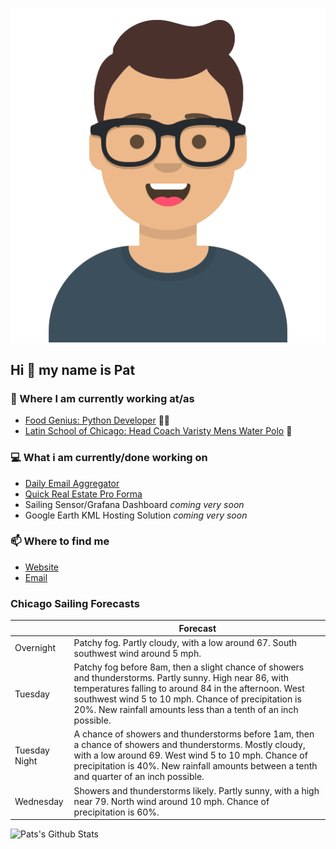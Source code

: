 [![Social banner for p-j-falconer](https://raw.githubusercontent.com/P-J-FALCONER/P-J-FALCONER/master/assets/avataaars.svg)](https://patfalconer.com/)
## Hi :wave: my name is Pat

### 💼 Where I am currently working at/as
- [Food Genius: Python Developer](https://getfoodgenius.com/) 🍔🐍
- [Latin School of Chicago: Head Coach Varisty Mens Water Polo](https://www.latinschool.org/) 🤽


### 💻 What i am currently/done working on
 - [Daily Email Aggregator](https://github.com/P-J-FALCONER/dott_daily_mail)
 - [Quick Real Estate Pro Forma](https://github.com/P-J-FALCONER/henry)
 - Sailing Sensor/Grafana Dashboard *coming very soon*
 - Google Earth KML Hosting Solution *coming very soon*

### 📫 Where to find me
 - [Website](https://patfalconer.com/)
 - [Email](mailto:patrick.j.falconer@gmail.com)


### Chicago Sailing Forecasts
|   | Forecast  |
|---|---|
| Overnight | Patchy fog. Partly cloudy, with a low around 67. South southwest wind around 5 mph. |
| Tuesday | Patchy fog before 8am, then a slight chance of showers and thunderstorms. Partly sunny. High near 86, with temperatures falling to around 84 in the afternoon. West southwest wind 5 to 10 mph. Chance of precipitation is 20%. New rainfall amounts less than a tenth of an inch possible. |
| Tuesday Night | A chance of showers and thunderstorms before 1am, then a chance of showers and thunderstorms. Mostly cloudy, with a low around 69. West wind 5 to 10 mph. Chance of precipitation is 40%. New rainfall amounts between a tenth and quarter of an inch possible. |
| Wednesday | Showers and thunderstorms likely. Partly sunny, with a high near 79. North wind around 10 mph. Chance of precipitation is 60%. |

![Pats's Github Stats](https://github-readme-stats.vercel.app/api?username=p-j-falconer&show_icons=true&theme=radical)
